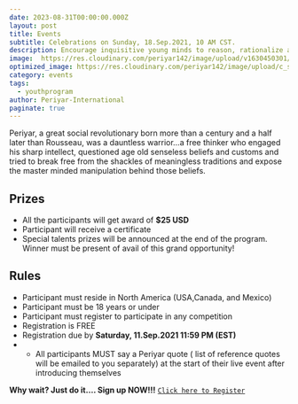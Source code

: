 ```yaml
---
date: 2023-08-31T00:00:00.000Z
layout: post
title: Events
subtitle: Celebrations on Sunday, 18.Sep.2021, 10 AM CST.
description: Encourage inquisitive young minds to reason, rationalize and fearlessly ask questions especially when something does not connect with the intellect…
image:  https://res.cloudinary.com/periyar142/image/upload/v1630450301/Events_v5cbtp.jpg
optimized_image: https://res.cloudinary.com/periyar142/image/upload/c_scale,w_380/v1630450301/Events_v5cbtp.jpg
category: events
tags:
  - youthprogram
author: Periyar-International
paginate: true
---
```


Periyar, a great social revolutionary born more than a century and a half later than Rousseau, was a dauntless warrior…a free thinker who engaged his sharp intellect, questioned age old senseless beliefs and customs and tried to break free from the shackles of meaningless traditions and expose the master minded manipulation behind those beliefs. 



## Prizes

* All the participants will get award of <strong>$25 USD</strong> 
* Participant will receive a certificate
* Special talents prizes will be announced at the end of the program. Winner must be present of avail of this grand opportunity!

## Rules

* Participant must reside in North America (USA,Canada, and Mexico) 
* Participant must be 18 years or under
* Participant must register to participate in any competition
* Registration is FREE
* Registration due by <strong>Saturday, 11.Sep.2021 11:59 PM (EST)</strong>
* * All participants MUST say a Periyar quote ( list of reference quotes will be emailed to you separately) at the start of their live event after introducing themselves

**Why wait? Just do it…. Sign up NOW!!!**
<a  href="https://www.periyar143.info/register/">`Click here to Register`</a>







